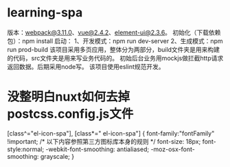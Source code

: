 # learning-spa
版本：webpack@3.11.0、vue@2.4.2、element-ui@2.3.6。
初始化（下载依赖包）：npm install
启动：
  1、开发模式：npm run dev-server
  2、生成模式：npm run prod-build
该项目采用多页应用，整体分为两部分，build文件夹是用来构建的代码，src文件夹是用来写业务代码的。
初始后台业务用mockjs做拦截http请求返回数据。后期采用node写。
该项目使用eslint规范开发。

# 没整明白nuxt如何去掉postcss.config.js文件

[class^="el-icon-spa"], [class*=" el-icon-spa"] {
  font-family:"fontFamily" !important;
  /* 以下内容参照第三方图标库本身的规则 */
  font-size: 18px;
  font-style:normal;
  -webkit-font-smoothing: antialiased;
  -moz-osx-font-smoothing: grayscale;
}
